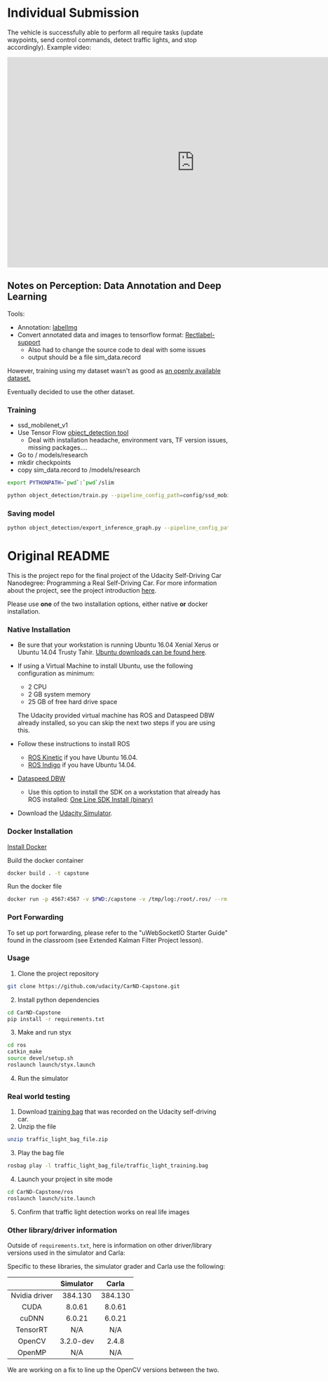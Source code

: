 # Individual Submission

The vehicle is successfully able to perform all require tasks (update waypoints, send control commands, detect traffic lights, and stop accordingly). Example video:

<iframe width="853" height="480" src="https://www.youtube.com/embed/vIqzfK5vAFg" frameborder="0" allow="accelerometer; autoplay; encrypted-media; gyroscope; picture-in-picture" allowfullscreen></iframe>

## Notes on Perception: Data Annotation and Deep Learning

Tools:
* Annotation: [labelImg](https://github.com/tzutalin/labelImg)
* Convert annotated data and images to tensorflow format: [Rectlabel-support](https://github.com/ryouchinsa/Rectlabel-support) 
  * Also had to change the source code to deal with some issues
  * output should be a file sim_data.record

However, training using my dataset wasn't as good as [an openly available dataset.](https://drive.google.com/file/d/0B-Eiyn-CUQtxdUZWMkFfQzdObUE/view)

Eventually decided to use the other dataset. 

### Training

* ssd_mobilenet_v1
* Use Tensor Flow [object_detection tool](https://github.com/tensorflow/models/tree/master/research/object_detection)
  * Deal with installation headache, environment vars, TF version issues, missing packages....
* Go to <path>/ models/research
* mkdir checkpoints
* copy sim_data.record to <path>/models/research

```bash
export PYTHONPATH=`pwd`:`pwd`/slim
```



```bash
python object_detection/train.py --pipeline_config_path=config/ssd_mobilenet_v1_coco.config --train_dir=checkpoints/
```

### Saving model

```bash
python object_detection/export_inference_graph.py --pipeline_config_path=config/ssd_mobilenet_v1_coco.config --trained_checkpoint_prefix=checkpoints/model.ckpt-6000 --output_directory=majid_models/
```

# Original README
This is the project repo for the final project of the Udacity Self-Driving Car Nanodegree: Programming a Real Self-Driving Car. For more information about the project, see the project introduction [here](https://classroom.udacity.com/nanodegrees/nd013/parts/6047fe34-d93c-4f50-8336-b70ef10cb4b2/modules/e1a23b06-329a-4684-a717-ad476f0d8dff/lessons/462c933d-9f24-42d3-8bdc-a08a5fc866e4/concepts/5ab4b122-83e6-436d-850f-9f4d26627fd9).

Please use **one** of the two installation options, either native **or** docker installation.

### Native Installation

* Be sure that your workstation is running Ubuntu 16.04 Xenial Xerus or Ubuntu 14.04 Trusty Tahir. [Ubuntu downloads can be found here](https://www.ubuntu.com/download/desktop).
* If using a Virtual Machine to install Ubuntu, use the following configuration as minimum:
  * 2 CPU
  * 2 GB system memory
  * 25 GB of free hard drive space

  The Udacity provided virtual machine has ROS and Dataspeed DBW already installed, so you can skip the next two steps if you are using this.

* Follow these instructions to install ROS
  * [ROS Kinetic](http://wiki.ros.org/kinetic/Installation/Ubuntu) if you have Ubuntu 16.04.
  * [ROS Indigo](http://wiki.ros.org/indigo/Installation/Ubuntu) if you have Ubuntu 14.04.
* [Dataspeed DBW](https://bitbucket.org/DataspeedInc/dbw_mkz_ros)

  * Use this option to install the SDK on a workstation that already has ROS installed: [One Line SDK Install (binary)](https://bitbucket.org/DataspeedInc/dbw_mkz_ros/src/81e63fcc335d7b64139d7482017d6a97b405e250/ROS_SETUP.md?fileviewer=file-view-default)
* Download the [Udacity Simulator](https://github.com/udacity/CarND-Capstone/releases).

### Docker Installation
[Install Docker](https://docs.docker.com/engine/installation/)

Build the docker container
```bash
docker build . -t capstone
```

Run the docker file
```bash
docker run -p 4567:4567 -v $PWD:/capstone -v /tmp/log:/root/.ros/ --rm -it capstone
```

### Port Forwarding
To set up port forwarding, please refer to the "uWebSocketIO Starter Guide" found in the classroom (see Extended Kalman Filter Project lesson).

### Usage

1. Clone the project repository
```bash
git clone https://github.com/udacity/CarND-Capstone.git
```

2. Install python dependencies
```bash
cd CarND-Capstone
pip install -r requirements.txt
```
3. Make and run styx
```bash
cd ros
catkin_make
source devel/setup.sh
roslaunch launch/styx.launch
```
4. Run the simulator

### Real world testing
1. Download [training bag](https://s3-us-west-1.amazonaws.com/udacity-selfdrivingcar/traffic_light_bag_file.zip) that was recorded on the Udacity self-driving car.
2. Unzip the file
```bash
unzip traffic_light_bag_file.zip
```
3. Play the bag file
```bash
rosbag play -l traffic_light_bag_file/traffic_light_training.bag
```
4. Launch your project in site mode
```bash
cd CarND-Capstone/ros
roslaunch launch/site.launch
```
5. Confirm that traffic light detection works on real life images

### Other library/driver information
Outside of `requirements.txt`, here is information on other driver/library versions used in the simulator and Carla:

Specific to these libraries, the simulator grader and Carla use the following:

|               | Simulator |  Carla  |
| :-----------: | :-------: | :-----: |
| Nvidia driver |  384.130  | 384.130 |
|     CUDA      |  8.0.61   | 8.0.61  |
|     cuDNN     |  6.0.21   | 6.0.21  |
|   TensorRT    |    N/A    |   N/A   |
|    OpenCV     | 3.2.0-dev |  2.4.8  |
|    OpenMP     |    N/A    |   N/A   |

We are working on a fix to line up the OpenCV versions between the two.
